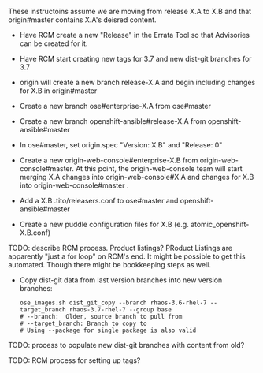 These instructoins assume we are moving from release X.A to X.B and that origin#master contains X.A's deisred content.

- Have RCM create a new "Release" in the Errata Tool so that Advisories can be created for it. 

- Have RCM start creating new tags for 3.7 and new dist-git branches for 3.7

- origin will create a new branch release-X.A and begin including changes for X.B in origin#master

- Create a new branch ose#enterprise-X.A from ose#master

- Create a new branch openshift-ansible#release-X.A from openshift-ansible#master

- In ose#master, set origin.spec "Version: X.B" and "Release: 0"

- Create a new origin-web-console#enterprise-X.B from origin-web-console#master. At this point, the origin-web-console team will start merging X.A changes into origin-web-console#X.A  and changes for X.B into origin-web-console#master .

- Add a X.B .tito/releasers.conf to ose#master and openshift-ansible#master

- Create a new puddle configuration files for X.B (e.g. atomic_openshift-X.B.conf)

TODO: describe RCM process. Product listings? PRoduct Listings are apparently "just a for loop" on RCM's end. It might be possible to get this automated. Though there might be bookkeeping steps as well.

- Copy dist-git data from last version branches into new version branches:
  ```
  ose_images.sh dist_git_copy --branch rhaos-3.6-rhel-7 --target_branch rhaos-3.7-rhel-7 --group base
  # --branch:  Older, source branch to pull from
  # --target_branch: Branch to copy to
  # Using --package for single package is also valid
  ```
TODO: process to populate new dist-git branches with content from old?

TODO: RCM process for setting up tags?

